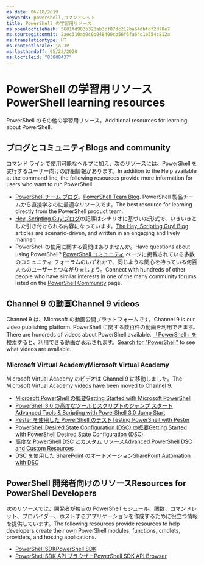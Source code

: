 ```yaml
---
ms.date: 06/18/2019
keywords: powershell,コマンドレット
title: PowerShell の学習用リソース
ms.openlocfilehash: 5681fd903b323ab3cf87dc212ba64dbfdf2d78e7
ms.sourcegitcommit: 2aec310ad0c0b048400cb56f6fa64c1e554c812a
ms.translationtype: HT
ms.contentlocale: ja-JP
ms.lasthandoff: 05/23/2020
ms.locfileid: "83808437"
---
```

# <a name="powershell-learning-resources"></a><span data-ttu-id="73651-103">PowerShell の学習用リソース</span><span class="sxs-lookup"><span data-stu-id="73651-103">PowerShell learning resources</span></span>

<span data-ttu-id="73651-104">PowerShell のその他の学習用リソース。</span><span class="sxs-lookup"><span data-stu-id="73651-104">Additional resources for learning about PowerShell.</span></span>

## <a name="blogs-and-community"></a><span data-ttu-id="73651-105">ブログとコミュニティ</span><span class="sxs-lookup"><span data-stu-id="73651-105">Blogs and community</span></span>

<span data-ttu-id="73651-106">コマンド ラインで使用可能なヘルプに加え、次のリソースには、PowerShell を実行するユーザー向けの詳細情報があります。</span><span class="sxs-lookup"><span data-stu-id="73651-106">In addition to the Help available at the command line, the following resources provide more information for users who want to run PowerShell.</span></span>

- <span data-ttu-id="73651-107">[PowerShell チーム ブログ](https://devblogs.microsoft.com/powershell/)。</span><span class="sxs-lookup"><span data-stu-id="73651-107">[PowerShell Team Blog](https://devblogs.microsoft.com/powershell/).</span></span> <span data-ttu-id="73651-108">PowerShell 製品チームから直接学ぶのに最適なリソースです。</span><span class="sxs-lookup"><span data-stu-id="73651-108">The best resource for learning directly from the PowerShell product team.</span></span>
- <span data-ttu-id="73651-109">[Hey, Scripting Guy!ブログ](https://devblogs.microsoft.com/scripting/)の記事はシナリオに基づいた形式で、いきいきとした引き付けられる内容になっています。</span><span class="sxs-lookup"><span data-stu-id="73651-109">[The Hey, Scripting Guy! Blog](https://devblogs.microsoft.com/scripting/) articles are scenario-driven, and written in an engaging and lively manner.</span></span>
- <span data-ttu-id="73651-110">PowerShell の使用に関する質問はありませんか。</span><span class="sxs-lookup"><span data-stu-id="73651-110">Have questions about using PowerShell?</span></span> <span data-ttu-id="73651-111">[PowerShell コミュニティ](/powershell/scripting/community/community-support) ページに掲載されている多数のコミュニティ フォーラムのいずれかで、同じような関心を持っている何百人ものユーザーとつながりましょう。</span><span class="sxs-lookup"><span data-stu-id="73651-111">Connect with hundreds of other people who have similar interests in one of the many community forums listed on the [PowerShell Community](/powershell/scripting/community/community-support) page.</span></span>

## <a name="channel-9-videos"></a><span data-ttu-id="73651-112">Channel 9 の動画</span><span class="sxs-lookup"><span data-stu-id="73651-112">Channel 9 videos</span></span>

<span data-ttu-id="73651-113">Channel 9 は、Microsoft の動画公開プラットフォームです。</span><span class="sxs-lookup"><span data-stu-id="73651-113">Channel 9 is our video publishing platform.</span></span> <span data-ttu-id="73651-114">PowerShell に関する数百件の動画を利用できます。</span><span class="sxs-lookup"><span data-stu-id="73651-114">There are hundreds of videos about PowerShell available.</span></span> <span data-ttu-id="73651-115">[「PowerShell」を検索](https://channel9.msdn.com/Search?term=PowerShell&sortBy=top-rated)すると、利用できる動画が表示されます。</span><span class="sxs-lookup"><span data-stu-id="73651-115">[Search for "PowerShell"](https://channel9.msdn.com/Search?term=PowerShell&sortBy=top-rated) to see what videos are available.</span></span>

### <a name="microsoft-virtual-academy"></a><span data-ttu-id="73651-116">Microsoft Virtual Academy</span><span class="sxs-lookup"><span data-stu-id="73651-116">Microsoft Virtual Academy</span></span>

<span data-ttu-id="73651-117">Microsoft Virtual Academy のビデオは Channel 9 に移動しました。</span><span class="sxs-lookup"><span data-stu-id="73651-117">The Microsoft Virtual Academy videos have been moved to Channel 9.</span></span>

- [<span data-ttu-id="73651-118">Microsoft PowerShell の概要</span><span class="sxs-lookup"><span data-stu-id="73651-118">Getting Started with Microsoft PowerShell</span></span>](https://channel9.msdn.com/Series/Getting-Started-with-Microsoft-PowerShell)
- [<span data-ttu-id="73651-119">PowerShell 3.0 の高度なツールとスクリプトのジャンプ スタート</span><span class="sxs-lookup"><span data-stu-id="73651-119">Advanced Tools & Scripting with PowerShell 3.0 Jump Start</span></span>](https://channel9.msdn.com/Series/Advanced-Tools-and-Scripting-with-PowerShell-3.0-Jump-Start)
- [<span data-ttu-id="73651-120">Pester を使用した PowerShell のテスト</span><span class="sxs-lookup"><span data-stu-id="73651-120">Testing PowerShell with Pester</span></span>](https://channel9.msdn.com/Series/Testing-PowerShell-with-Pester)
- [<span data-ttu-id="73651-121">PowerShell Desired State Configuration (DSC) の概要</span><span class="sxs-lookup"><span data-stu-id="73651-121">Getting Started with PowerShell Desired State Configuration (DSC)</span></span>](https://channel9.msdn.com/Series/Getting-Started-with-PowerShell-DSC)
- [<span data-ttu-id="73651-122">高度な PowerShell DSC とカスタム リソース</span><span class="sxs-lookup"><span data-stu-id="73651-122">Advanced PowerShell DSC and Custom Resources</span></span>](https://channel9.msdn.com/Series/Advanced-PowerShell-DSC-and-Custom-Resources)
- [<span data-ttu-id="73651-123">DSC を使用した SharePoint のオートメーション</span><span class="sxs-lookup"><span data-stu-id="73651-123">SharePoint Automation with DSC</span></span>](https://channel9.msdn.com/Series/SharePoint-Automation-with-DSC)

## <a name="resources-for-powershell-developers"></a><span data-ttu-id="73651-124">PowerShell 開発者向けのリソース</span><span class="sxs-lookup"><span data-stu-id="73651-124">Resources for PowerShell Developers</span></span>

<span data-ttu-id="73651-125">次のリソースでは、開発者が独自の PowerShell モジュール、関数、コマンドレット、プロバイダー、ホストするアプリケーションを作成するために役立つ情報を提供しています。</span><span class="sxs-lookup"><span data-stu-id="73651-125">The following resources provide resources to help developers create their own PowerShell modules, functions, cmdlets, providers, and hosting applications.</span></span>

- [<span data-ttu-id="73651-126">PowerShell SDK</span><span class="sxs-lookup"><span data-stu-id="73651-126">PowerShell SDK</span></span>](/powershell/scripting/developer/windows-powershell)
- [<span data-ttu-id="73651-127">PowerShell SDK API ブラウザー</span><span class="sxs-lookup"><span data-stu-id="73651-127">PowerShell SDK API Browser</span></span>](/dotnet/api/system.management.automation)
